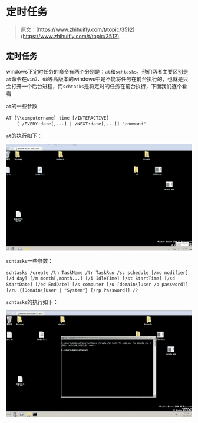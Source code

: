 # 定时任务

> 原文：[https://www.zhihuifly.com/t/topic/3512](https://www.zhihuifly.com/t/topic/3512)

## 定时任务

windows下定时任务的命令有两个分别是：`at`和`schtasks`，他们两者主要区别是`at`命令在`win7`、`08`等高版本的windows中是不能将任务在前台执行的，也就是只会打开一个后台进程，而`schtasks`是将定时的任务在前台执行，下面我们逐个看看

`at`的一些参数

```
AT [\\computername] time [/INTERACTIVE]
    [ /EVERY:date[,...] | /NEXT:date[,...]] "command" 
```

`at`的执行如下：

![image](img/dd9c09e6b933cd7fcae4ab139f7bf44c.png)

`schtasks`一些参数：

```
schtasks /create /tn TaskName /tr TaskRun /sc schedule [/mo modifier] [/d day] [/m month[,month...] [/i IdleTime] [/st StartTime] [/sd StartDate] [/ed EndDate] [/s computer [/u [domain\]user /p password]] [/ru {[Domain\]User | "System"} [/rp Password]] /? 
```

`schtasks`的执行如下：

![image](img/ebd81e0843c574ae7a6796dd8c0701ae.png)
